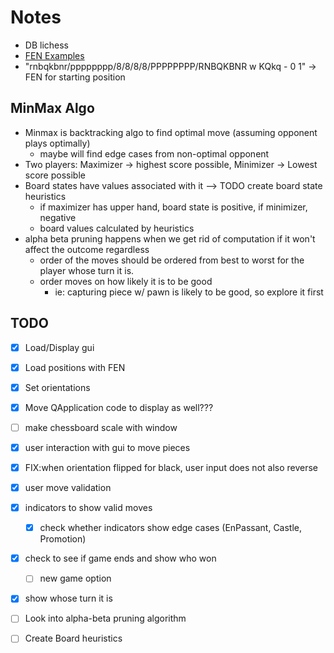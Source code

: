 # Notes
- DB lichess
- [FEN Examples](https://github.com/zabuzara/Chess-Fen/blob/main/FENs.txt)
- "rnbqkbnr/pppppppp/8/8/8/8/PPPPPPPP/RNBQKBNR w KQkq - 0 1" -> FEN for starting position

## MinMax Algo
- Minmax is backtracking algo to find optimal move (assuming opponent plays optimally)
    - maybe will find edge cases from non-optimal opponent
- Two players: Maximizer -> highest score possible, Minimizer -> Lowest score possible
- Board states have values associated with it --> TODO create board state heuristics
    - if maximizer has upper hand, board state is positive, if minimizer, negative
    - board values calculated by heuristics
- alpha beta pruning happens when we get rid of computation if it won't affect the outcome regardless
    - order of the moves should be ordered from best to worst for the player whose turn it is.
    - order moves on how likely it is to be good
        - ie: capturing piece w/ pawn is likely to be good, so explore it first

## TODO
- [x] Load/Display gui
- [x] Load positions with FEN
- [x] Set orientations
- [x] Move QApplication code to display as well???
- [ ] make chessboard scale with window
- [x] user interaction with gui to move pieces
- [x] FIX:when orientation flipped for black, user input does not also reverse
- [x] user move validation
- [x] indicators to show valid moves
    - [x] check whether indicators show edge cases (EnPassant, Castle, Promotion)
- [x] check to see if game ends and show who won
    - [ ] new game option
- [x] show whose turn it is

- [ ] Look into alpha-beta pruning algorithm
- [ ] Create Board heuristics
